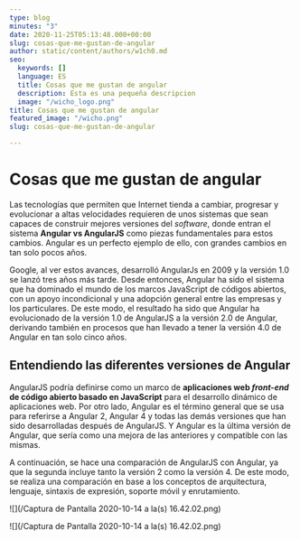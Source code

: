 ```yaml
---
type: blog
minutes: "3"
date: 2020-11-25T05:13:48.000+00:00
slug: cosas-que-me-gustan-de-angular
author: static/content/authors/w1ch0.md
seo:
  keywords: []
  language: ES
  title: Cosas que me gustan de angular
  description: Esta es una pequeña descripcion
  image: "/wicho_logo.png"
title: Cosas que me gustan de angular
featured_image: "/wicho.png"
slug: cosas-que-me-gustan-de-angular

---
```

# Cosas que me gustan de angular

Las tecnologías que permiten que Internet tienda a cambiar, progresar y evolucionar a altas velocidades requieren de unos sistemas que sean capaces de construir mejores versiones del _software_, donde entran el sistema **Angular vs AngularJS** como piezas fundamentales para estos cambios. Angular es un perfecto ejemplo de ello, con grandes cambios en tan solo pocos años.

Google, al ver estos avances, desarrolló AngularJs en 2009 y la versión 1.0 se lanzó tres años más tarde. Desde entonces, Angular ha sido el sistema que ha dominado el mundo de los marcos JavaScript de códigos abiertos, con un apoyo incondicional y una adopción general entre las empresas y los particulares. De este modo, el resultado ha sido que Angular ha evolucionado de la versión 1.0 de AngularJS a la versión 2.0 de Angular, derivando también en procesos que han llevado a tener la versión 4.0 de Angular en tan solo cinco años.

## Entendiendo las diferentes versiones de Angular

AngularJS podría definirse como un marco de **aplicaciones web _front-end_ de código abierto basado en JavaScript** para el desarrollo dinámico de aplicaciones web. Por otro lado, Angular es el término general que se usa para referirse a Angular 2, Angular 4 y todas las demás versiones que han sido desarrolladas después de AngularJS. Y Angular es la última versión de Angular, que sería como una mejora de las anteriores y compatible con las mismas.

A continuación, se hace una comparación de AngularJS con Angular, ya que la segunda incluye tanto la versión 2 como la versión 4. De este modo, se realiza una comparación en base a los conceptos de arquitectura, lenguaje, sintaxis de expresión, soporte móvil y enrutamiento.

![](/Captura de Pantalla 2020-10-14 a la(s) 16.42.02.png)

![](/Captura de Pantalla 2020-10-14 a la(s) 16.42.02.png)
